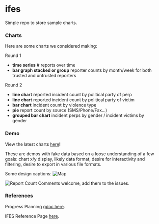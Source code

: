 ifes
====
Simple repo to store sample charts.

### Charts

Here are some charts we considered making:

Round 1

* **time series** # reports over time
* **bar graph stacked or group** reporter counts by month/week for both trusted and untrusted reporters

Round 2

* **line chart** reported incident count by political party of perp
* **line chart** reported incident count by political party of victim
* **bar chart** incident count by violence type
* **pie** report count by source (SMS/Phone/Fax...)
* **grouped bar chart** incident perps by gender / incident victims by gender

### Demo
View the latest charts [here](http://auremoser.github.io/ifes/)!

These are demos with fake data based on a loose understanding of a few goals: chart x/y display, likely data format, desire for interactivity and filtering, desire to export in various file formats.

Some design captions:
![Map](https://raw.github.com/auremoser/images/master/ifes.png)

![Report Count](https://raw.github.com/auremoser/images/master/ifes-reports.png)
Comments welcome, add them to the issues.


### References
Progress Planning [gdoc here](https://docs.google.com/document/d/1_CFYG9H1yFwlmcDwsjL1uLwfq9IOT-qZAtQFmf-5WPc/edit?usp=sharing).

IFES Reference Page [here](http://www.electionguide.org/map/).




